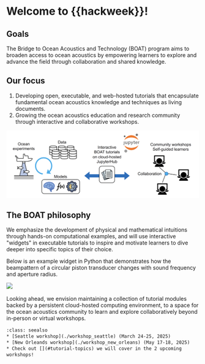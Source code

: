 # Welcome to {{hackweek}}!

## Goals
The Bridge to Ocean Acoustics and Technology (BOAT) program aims to broaden access to ocean acoustics by empowering learners to explore and advance the field through collaboration and shared knowledge.

## Our focus
1) Developing open, executable, and web-hosted tutorials that encapsulate fundamental ocean acoustics knowledge and techniques as living documents.
2) Growing the ocean acoustics education and research community through interactive and collaborative workshops.

![](./img/boat_diagram.png)


## The BOAT philosophy
We emphasize the development of physical and mathematical intuitions through hands-on computational examples, and will use interactive "widgets" in executable tutorials to inspire and motivate learners to dive deeper into specific topics of their choice.

Below is an example widget in Python that demonstrates how the beampattern of a circular piston transducer changes with sound frequency and aperture radius.

![](./img/beampattern_demo.gif)


Looking ahead, we envision maintaining a collection of tutorial modules backed by a persistent cloud-hosted computing environment, to a space for the ocean acoustics community to learn and explore collaboratively beyond in-person or virtual workshops.




```{admonition} Quick links
:class: seealso
* [Seattle workshop](./workshop_seattle) (March 24-25, 2025)
* [New Orleands workshop](./workshop_new_orleans) (May 17-18, 2025)
* Check out [](#tutorial-topics) we will cover in the 2 upcoming workshops!
```
<!-- * GitHub organization: {{ github_org_url }} -->
